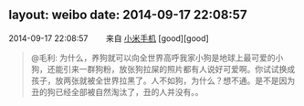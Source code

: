 layout: weibo
date: 2014-09-17 22:08:57
---
2014-09-17 22:08:57  &nbsp;&nbsp;&nbsp;&nbsp;&nbsp;&nbsp; 来自 <a href="http://app.weibo.com/t/feed/22zMnn" rel="nofollow">小米手机</a>
[good][good]
>  @毛利: 为什么，养狗就可以向全世界高呼我家小狗是地球上最可爱的小狗，还能引来一群狗粉，放张狗拉屎的照片都有人说好可爱啊。你试试换成孩子，放两张就被全世界拉黑了。人不如狗，为什么？想不通。是不是因为丑的狗已经全部被自然淘汰了，丑的人并没有。。 ​​​
